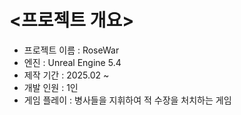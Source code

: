 <프로젝트 개요>
===============
* 프로젝트 이름 : RoseWar
* 엔진 : Unreal Engine 5.4
* 제작 기간 : 2025.02 ~ 
* 개발 인원 : 1인
* 게임 플레이 : 병사들을 지휘하여 적 수장을 처치하는 게임
